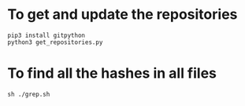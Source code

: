 # To get and update the repositories

```shell
pip3 install gitpython
python3 get_repositories.py
```

# To find all the hashes in all files

```shell
sh ./grep.sh
```
